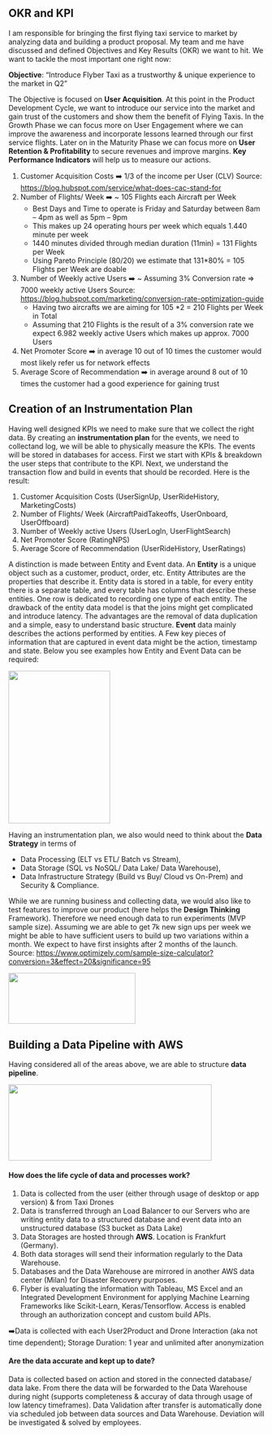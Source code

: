 <h2>OKR and KPI</h2>

I am responsible for bringing the first flying taxi service to market by analyzing data and building a product proposal. 
My team and me have discussed and defined Objectives and Key Results (OKR) we want to hit. We want to tackle the most important one right now:

<b>Objective</b>: “Introduce Flyber Taxi as a trustworthy & unique experience to the market in Q2”

The Objective is focused on <b>User Acquisition</b>. At this point in the Product Development Cycle, we want to introduce our service into the market and gain trust of the customers and show them the benefit of Flying Taxis. In the Growth Phase we can focus more on User Engagement where we can improve the awareness and incorporate lessons learned through our first service flights. Later on in the Maturity Phase we can focus more on <b>User Retention & Profitability</b> to secure revenues and improve margins. <b>Key Performance Indicators</b> will help us to measure our actions.

1. Customer Acquisition Costs :arrow_right: 1/3 of the income per User (CLV) Source: https://blog.hubspot.com/service/what-does-cac-stand-for
2. Number of Flights/ Week :arrow_right: ~ 105 Flights each Aircraft per Week	 
   - Best Days and Time to operate is Friday and Saturday between 8am – 4pm as well as 5pm – 9pm	
   - This makes up 24 operating hours per week which equals 1.440 minute per week
   - 1440 minutes divided through median duration (11min) = 131 Flights per Week
   - Using Pareto Principle (80/20) we estimate that 131*80% = 105 Flights per Week are doable
3. Number of Weekly active Users :arrow_right: ~ Assuming 3% Conversion rate => 7000 weekly active Users Source: https://blog.hubspot.com/marketing/conversion-rate-optimization-guide
   - Having two aircrafts we are aiming for 105 *2 = 210 Flights per Week in Total
   - Assuming that 210 Flights is the result of a 3% conversion rate we expect 6.982 weekly active Users	which makes up approx. 7000 Users
4. Net Promoter Score :arrow_right: in average 10 out of 10 times the customer would most likely refer us for network effects
5. Average Score of Recommendation :arrow_right: in average around 8 out of 10 times the customer had a good experience for gaining trust

<h2>Creation of an Instrumentation Plan</h2>
Having well designed KPIs we need to make sure that we collect the right data. By creating an <b>instrumentation plan</b> for the events, we need to collectand log, we will be able to physically measure the KPIs. The events will be stored in databases for access. First we start with KPIs & breakdown the user steps that contribute to the KPI. Next, we understand the transaction flow and build in events that should be recorded. Here is the result: 

1. Customer Acquisition Costs (UserSignUp, UserRideHistory, MarketingCosts)
2. Number of Flights/ Week (AircraftPaidTakeoffs, UserOnboard, UserOffboard)
3. Number of Weekly active Users (UserLogIn, UserFlightSearch)
4. Net Promoter Score (RatingNPS)
5. Average Score of Recommendation (UserRideHistory, UserRatings)

A distinction is made between Entity and Event data. 
An <b>Entity</b> is a unique object such as a customer, product, order, etc. 
Entity Attributes are the properties that describe it. Entity data is stored in a table, for every entity there is a separate table, and every table has columns that describe these entities. One row is dedicated to recording one type of each entity. The drawback of the entity data model is that the joins might get complicated and introduce latency. The advantages are the removal of data duplication and a simple, easy to understand basic structure. <b>Event</b> data mainly describes the actions performed by entities. A Few key pieces of information that are captured in event data might be the action, timestamp and state. Below you see examples how Entity and Event Data can be required:

<img src="https://user-images.githubusercontent.com/72414477/150946847-8ae491f1-6b29-4148-93fb-dc2044e911c5.png" width="200" height="300"> 

Having an instrumentation plan, we also would need to think about the <b>Data Strategy</b> in terms of 
 - Data Processing (ELT vs ETL/ Batch vs Stream), 
 - Data Storage (SQL vs NoSQL/ Data Lake/ Data Warehouse), 
 - Data Infrastructure Strategy (Build vs Buy/ Cloud vs On-Prem) and Security & Compliance. 

While we are running business and collecting data, we would also like to test features to improve our product (here helps the <b>Design Thinking</b> Framework). Therefore we need enough data to run experiments (MVP sample size). Assuming we are able to get 7k new sign ups per week we might be able to have sufficient users to build up two variations within a month. We expect to have first insights after 2 months of the launch. Source: https://www.optimizely.com/sample-size-calculator?conversion=3&effect=20&significance=95

<img src="https://user-images.githubusercontent.com/72414477/150948628-250cc4a6-d795-45cf-b2dc-a919cb73bb62.png" width="250" height="100">

<h2> Building a Data Pipeline with AWS </h2>

Having considered all of the areas above, we are able to structure <b>data pipeline</b>. 

<img src="https://user-images.githubusercontent.com/72414477/150949133-2587b91d-1e50-4fb1-8139-19c6e3f4a22e.png" width="400" height="150">

<h4>How does the life cycle of data and processes work?</h4>

1. Data is collected from the user (either through usage of desktop or app version) & from Taxi Drones
2. Data is transferred through an Load Balancer to our Servers who are writing entity data to a structured database and event data into an unstructured database (S3 bucket as Data Lake)
3. Data Storages are hosted through <b>AWS</b>. Location is Frankfurt (Germany). 
4. Both data storages will send their information regularly to the Data Warehouse.
5. Databases and the Data Warehouse are mirrored in another AWS data center (Milan) for Disaster Recovery purposes.
6. Flyber is evaluating the information with Tableau, MS Excel and an Integrated Development Environment for applying Machine Learning Frameworks like Scikit-Learn, Keras/Tensorflow. Access is enabled through an authorization concept and custom build APIs.

➡️Data is collected with each User2Product and Drone Interaction (aka not time dependent); Storage Duration: 1 year and unlimited after anonymization

<h4>Are the data accurate and kept up to date?</h4>

Data is collected based on action and stored in the connected database/ data lake. From there the data will be forwarded to the Data Warehouse during night (supports completeness & accuray of data through usage of low latency timeframes).  Data Validation after transfer is automatically done via scheduled job between data sources and Data Warehouse. Deviation will be investigated & solved by employees.
